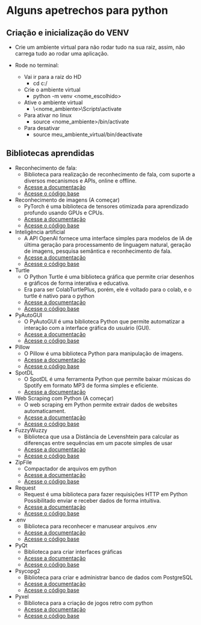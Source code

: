 # Alguns apetrechos para python

## Criação e inicialização do VENV
- Crie um ambiente virtual para não rodar tudo na sua raiz, assim, não carrega tudo ao rodar uma aplicação.

- Rode no terminal:
    - Vai ir para a raiz do HD
        - cd c:/
    - Crie o ambiente virtual
        - python -m venv <nome_escolhido>
    - Ative o ambiente virtual
        - \\\<nome_ambiente>\Scripts\activate
    - Para ativar no linux
        - source <nome_ambiente>/bin/activate
    - Para desativar
        - source meu_ambiente_virtual/bin/deactivate

## Bibliotecas aprendidas
- Reconhecimento de fala:
    - Biblioteca para realização de reconhecimento de fala, com suporte a diversos mecanismos e APIs, online e offline.
    - [Acesse a documentação](documentacao/SpeechRecognition.md)
    - [Acesse o código base](codigos/SpeechRecognition.py)
- Reconhecimento de imagens (A começar)
    - PyTorch é uma biblioteca de tensores otimizada para aprendizado profundo usando GPUs e CPUs.
    - [Acesse a documentação](documentacao/PyTorch.md)
    - [Acesse o código base](codigos/PyTorch.py)
- Inteligência artificial
    - A API OpenAI fornece uma interface simples para modelos de IA de última geração para processamento de linguagem natural, geração de imagens, pesquisa semântica e reconhecimento de fala.
    - [Acesse a documentação](documentacao/OpenAi.md)
    - [Acesse o código base](codigos/OpenAi.py)
- Turtle
    - O Python Turtle é uma biblioteca gráfica que permite criar desenhos e gráficos de forma interativa e educativa.
    - Era para ser ColabTurtlePlus, porém, ele é voltado para o colab, e o turtle é nativo para o python
    - [Acesse a documentação](documentacao/Turtle.md)
    - [Acesse o código base](codigos/Turtle.py)
- PyAutoGUI
    - O PyAutoGUI é uma biblioteca Python que permite automatizar a interação com a interface gráfica do usuário (GUI).
    - [Acesse a documentação](documentacao/PyAutoGUI.md)
    - [Acesse o código base](codigos/PyAutoGUI.py)
- Pillow
    - O Pillow é uma biblioteca Python para manipulação de imagens.
    - [Acesse a documentação](documentacao/Pillow.md)
    - [Acesse o código base](codigos/Pillow.py)
- SpotDL
    - O SpotDL é uma ferramenta Python que permite baixar músicas do Spotify em formato MP3 de forma simples e eficiente.
    - [Acesse a documentação](documentacao/SpotDL.md)
- Web Scraping com Python (A começar)
    - O web scraping em Python permite extrair dados de websites automaticament.
    - [Acesse a documentação](documentacao/WebScraping.md)
    - [Acesse o código base](codigos/WebScraping.py)
- FuzzyWuzzy
    - Biblioteca que usa a Distância de Levenshtein para calcular as diferenças entre sequências em um pacote simples de usar
    - [Acesse a documentação](documentacao/FuzzyWuzzy.md)
    - [Acesse o código base](codigos/FuzzyWuzzy.py)
- ZipFile
    - Compactador de arquivos em python
    - [Acesse a documentação](documentacao/ZipFile.md)
    - [Acesse o código base](codigos/ZipFile.py)
- Request
    - Request é uma biblioteca para fazer requisições HTTP em Python Possibilitado enviar e receber dados de forma intuitiva.
    - [Acesse a documentação](documentacao/Request.md)
    - [Acesse o código base](codigos/Request.py)
- .env
    - Biblioteca para reconhecer e manusear arquivos .env
    - [Acesse a documentação](documentacao/DotEnv.md)
    - [Acesse o código base](codigos/DotEnv.py)
- PyQt
    - Biblioteca para criar interfaces gráficas
    - [Acesse a documentação](documentacao/PyQt.md)
    - [Acesse o código base](codigos/PyQt.py)
- Psycopg2
    - Biblioteca para criar e administrar banco de dados com PostgreSQL
    - [Acesse a documentação](documentacao/Psycopg2.md)
    - [Acesse o código base](codigos/Psycopg2.py)
- Pyxel
    - Biblioteca para a criação de jogos retro com python
    - [Acesse a documentação](documentacao/Pyxel.md)
    - [Acesse o código base](codigos/Pyxel.py)